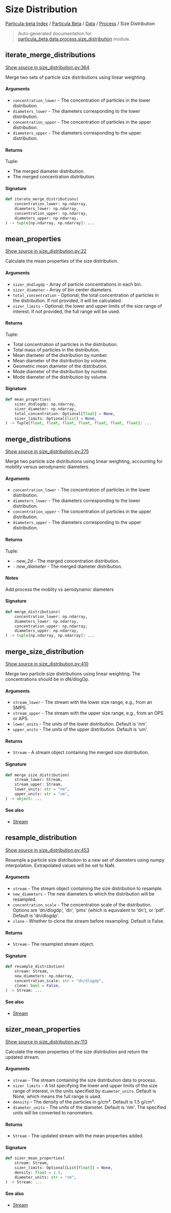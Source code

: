 # Size Distribution

[Particula-beta Index](../../../README.md#particula-beta-index) / [Particula Beta](../../index.md#particula-beta) / [Data](../index.md#data) / [Process](./index.md#process) / Size Distribution

> Auto-generated documentation for [particula_beta.data.process.size_distribution](https://github.com/uncscode/particula-beta/blob/main/particula_beta/data/process/size_distribution.py) module.

## iterate_merge_distributions

[Show source in size_distribution.py:364](https://github.com/uncscode/particula-beta/blob/main/particula_beta/data/process/size_distribution.py#L364)

Merge two sets of particle size distributions using linear weighting.

#### Arguments

- `concentration_lower` - The concentration of particles in the lower
    distribution.
- `diameters_lower` - The diameters corresponding to the lower distribution.
- `concentration_upper` - The concentration of particles in the upper
    distribution.
- `diameters_upper` - The diameters corresponding to the upper distribution.

#### Returns

Tuple:
- The merged diameter distribution.
- The merged concentration distribution.

#### Signature

```python
def iterate_merge_distributions(
    concentration_lower: np.ndarray,
    diameters_lower: np.ndarray,
    concentration_upper: np.ndarray,
    diameters_upper: np.ndarray,
) -> tuple[np.ndarray, np.ndarray]: ...
```



## mean_properties

[Show source in size_distribution.py:22](https://github.com/uncscode/particula-beta/blob/main/particula_beta/data/process/size_distribution.py#L22)

Calculate the mean properties of the size distribution.

#### Arguments

- `sizer_dndlogdp` - Array of particle concentrations in each bin.
- `sizer_diameter` - Array of bin center diameters.
- `total_concentration` - Optional; the total concentration of particles
    in the distribution. If not provided, it will be calculated.
- `sizer_limits` - Optional; the lower and upper limits of the size
    range of interest. If not provided, the full range will be used.

#### Returns

Tuple:
- Total concentration of particles in the distribution.
- Total mass of particles in the distribution.
- Mean diameter of the distribution by number.
- Mean diameter of the distribution by volume.
- Geometric mean diameter of the distribution.
- Mode diameter of the distribution by number.
- Mode diameter of the distribution by volume.

#### Signature

```python
def mean_properties(
    sizer_dndlogdp: np.ndarray,
    sizer_diameter: np.ndarray,
    total_concentration: Optional[float] = None,
    sizer_limits: Optional[list] = None,
) -> Tuple[float, float, float, float, float, float, float]: ...
```



## merge_distributions

[Show source in size_distribution.py:275](https://github.com/uncscode/particula-beta/blob/main/particula_beta/data/process/size_distribution.py#L275)

Merge two particle size distributions using linear weighting,
accounting for mobility versus aerodynamic diameters.

#### Arguments

- `concentration_lower` - The concentration of particles in the lower
    distribution.
- `diameters_lower` - The diameters corresponding to the lower distribution.
- `concentration_upper` - The concentration of particles in the upper
    distribution.
- `diameters_upper` - The diameters corresponding to the upper distribution.

#### Returns

Tuple:
- `-` *new_2d* - The merged concentration distribution.
- `-` *new_diameter* - The merged diameter distribution.

#### Notes

Add process the moblity vs aerodynamic diameters

#### Signature

```python
def merge_distributions(
    concentration_lower: np.ndarray,
    diameters_lower: np.ndarray,
    concentration_upper: np.ndarray,
    diameters_upper: np.ndarray,
) -> tuple[np.ndarray, np.ndarray]: ...
```



## merge_size_distribution

[Show source in size_distribution.py:410](https://github.com/uncscode/particula-beta/blob/main/particula_beta/data/process/size_distribution.py#L410)

Merge two particle size distributions using linear weighting.
The concentrations should be in dN/dlogDp.

#### Arguments

- `stream_lower` - The stream with the lower size range, e.g., from an SMPS.
- `stream_upper` - The stream with the upper size range, e.g., from an
    OPS or APS.
- `lower_units` - The units of the lower distribution. Default is 'nm'.
- `upper_units` - The units of the upper distribution. Default is 'um'.

#### Returns

- `Stream` - A stream object containing the merged size distribution.

#### Signature

```python
def merge_size_distribution(
    stream_lower: Stream,
    stream_upper: Stream,
    lower_units: str = "nm",
    upper_units: str = "um",
) -> object: ...
```

#### See also

- [Stream](../stream.md#stream)



## resample_distribution

[Show source in size_distribution.py:453](https://github.com/uncscode/particula-beta/blob/main/particula_beta/data/process/size_distribution.py#L453)

Resample a particle size distribution to a new set of diameters using
numpy interpolation. Extrapolated values will be set to NaN.

#### Arguments

- `stream` - The stream object containing the size distribution to resample.
- `new_diameters` - The new diameters to which the distribution will be
    resampled.
- `concentration_scale` - The concentration scale of the distribution.
    Options are 'dn/dlogdp', 'dn', 'pms'
    (which is equivalent to 'dn'), or 'pdf'. Default is 'dn/dlogdp'.
- `clone` - Whether to clone the stream before resampling. Default is False.

#### Returns

- `Stream` - The resampled stream object.

#### Signature

```python
def resample_distribution(
    stream: Stream,
    new_diameters: np.ndarray,
    concentration_scale: str = "dn/dlogdp",
    clone: bool = False,
) -> Stream: ...
```

#### See also

- [Stream](../stream.md#stream)



## sizer_mean_properties

[Show source in size_distribution.py:113](https://github.com/uncscode/particula-beta/blob/main/particula_beta/data/process/size_distribution.py#L113)

Calculate the mean properties of the size distribution and return the
updated stream.

#### Arguments

- `stream` - The stream containing the size distribution data to process.
- `sizer_limits` - A list specifying the lower and upper limits of the
    size range of interest, in the units specified by `diameter_units`.
    Default is None, which means the full range is used.
- `density` - The density of the particles in g/cm³. Default is 1.5 g/cm³.
- `diameter_units` - The units of the diameter. Default is 'nm'. The
    specified units will be converted to nanometers.

#### Returns

- `Stream` - The updated stream with the mean properties added.

#### Signature

```python
def sizer_mean_properties(
    stream: Stream,
    sizer_limits: Optional[List[float]] = None,
    density: float = 1.5,
    diameter_units: str = "nm",
) -> Stream: ...
```

#### See also

- [Stream](../stream.md#stream)
